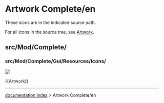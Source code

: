 # Artwork Complete/en
These icons are in the indicated source path.

For all icons in the source tree, see [Artwork](Artwork.md).

## src/Mod/Complete/

### src/Mod/Complete/Gui/Resources/icons/

![](images/CompleteWorkbench.svg )


{{Artwork}}

---
[documentation index](../README.md) > Artwork Complete/en
